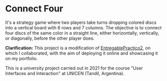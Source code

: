 # Connect Four

It's a strategy game where two players take turns dropping colored discs into a vertical board with 6 rows and 7 columns. The objective is to connect four discs of the same color in a straight line, either horizontally, vertically, or diagonally, before the other player does.

**Clarification:** This project is a modification of [EntregablePractico2](https://github.com/NahuFalconaro/Interfaces/tree/master/EntregablePractico2), on which I collaborated, with the aim of deploying it online and showcasing it on my portfolio.

This is a university project carried out in 2021 for the course "User Interfaces and Interaction" at UNICEN (Tandil, Argentina).

